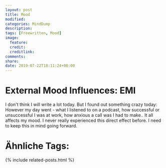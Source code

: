 ```yaml
---
layout: post
title: Mood
modified:
categories: MindDump
description:
tags: [Freewritten, Mood]
image:
  feature:
  credit:
  creditlink:
comments:
share:
date: 2019-07-22T18:11:24+00:00
---
```


# External Mood Influences: EMI

I don't think I will write a lot today. But I found out something crazy today:
However my day went - what I listened to on a podcast, how successful or unsuccessful I was at work, how anxious a call was I had to make.. It all affects my mood. I never really experienced this direct effect before. I need to keep this in mind going forward.

# Ähnliche Tags:

{% include related-posts.html %}
